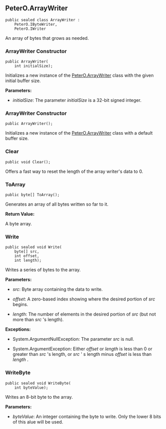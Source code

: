 ## PeterO.ArrayWriter

    public sealed class ArrayWriter :
        PeterO.IByteWriter,
        PeterO.IWriter

An array of bytes that grows as needed.

### ArrayWriter Constructor

    public ArrayWriter(
        int initialSize);

Initializes a new instance of the [PeterO.ArrayWriter](PeterO.ArrayWriter.md) class with the given initial buffer size.

<b>Parameters:</b>

 * <i>initialSize</i>: The parameter  <i>initialSize</i>
is a 32-bit signed integer.

### ArrayWriter Constructor

    public ArrayWriter();

Initializes a new instance of the [PeterO.ArrayWriter](PeterO.ArrayWriter.md) class with a default buffer size.

### Clear

    public void Clear();

Offers a fast way to reset the length of the array writer's data to 0.

### ToArray

    public byte[] ToArray();

Generates an array of all bytes written so far to it.

<b>Return Value:</b>

A byte array.

### Write

    public sealed void Write(
        byte[] src,
        int offset,
        int length);

Writes a series of bytes to the array.

<b>Parameters:</b>

 * <i>src</i>: Byte array containing the data to write.

 * <i>offset</i>: A zero-based index showing where the desired portion of  <i>src</i>
begins.

 * <i>length</i>: The number of elements in the desired portion of  <i>src</i>
(but not more than  <i>src</i>
's length).

<b>Exceptions:</b>

 * System.ArgumentNullException:
The parameter  <i>src</i>
is null.

 * System.ArgumentException:
Either  <i>offset</i>
or  <i>length</i>
is less than 0 or greater than  <i>src</i>
's length, or  <i>src</i>
' s length minus  <i>offset</i>
is less than  <i>length</i>
.

### WriteByte

    public sealed void WriteByte(
        int byteValue);

Writes an 8-bit byte to the array.

<b>Parameters:</b>

 * <i>byteValue</i>: An integer containing the byte to write. Only the lower 8 bits of this alue will be used.
